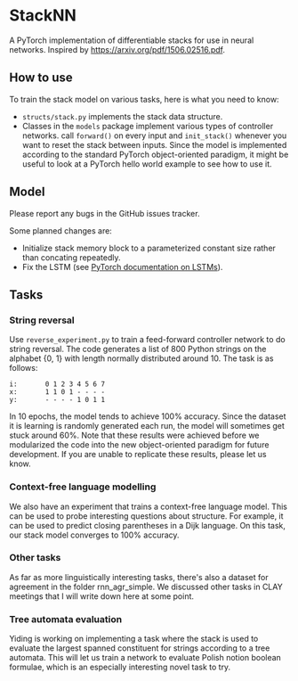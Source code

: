 # StackNN
A PyTorch implementation of differentiable stacks for use in neural networks. Inspired by https://arxiv.org/pdf/1506.02516.pdf.

## How to use

To train the stack model
on various tasks, here is what you need to know:

* `structs/stack.py` implements the stack data structure.
* Classes in the `models` package implement various types of controller networks.
call `forward()` on every input and `init_stack()` whenever you want to
reset the stack between inputs. Since the model is implemented according to the standard PyTorch object-oriented paradigm, it might be useful to look at a PyTorch hello world example to see how to use it.

## Model

Please report any bugs in the GitHub issues tracker.

Some planned changes are:
* Initialize stack memory block to a parameterized constant size rather than concating repeatedly.
* Fix the LSTM (see [PyTorch documentation on LSTMs](http://pytorch.org/docs/master/nn.html)).

## Tasks

### String reversal

Use `reverse_experiment.py` to train a feed-forward controller network to do string reversal. The code generates a list of 800 Python strings on the alphabet {0, 1} with length normally distributed around 10. The task is as follows:

~~~~
i:       0 1 2 3 4 5 6 7
x:       1 1 0 1 - - - -
y:       - - - - 1 0 1 1
~~~~

In 10 epochs, the model tends to achieve 100% accuracy. Since the dataset it is learning is randomly generated each run, the model will sometimes get stuck around 60%. Note that these results were achieved before we modularized the code into the new object-oriented paradigm for future development. If you are unable to replicate these results, please let us know.

### Context-free language modelling

We also have an experiment that trains a context-free language model. This can be used to probe interesting questions about structure. For example, it can be used to predict closing parentheses in a Dijk language. On this task, our stack model converges to 100% accuracy.

### Other tasks

As far as more linguistically interesting tasks, there's also a dataset for agreement in the
folder rnn_agr_simple. We discussed other tasks in CLAY meetings that I will write down here at some point.

### Tree automata evaluation

Yiding is working on implementing a task where the stack is used to evaluate the largest spanned constituent for strings according to a tree automata. This will let us train a network to evaluate Polish notion boolean formulae, which is an especially interesting novel task to try.
